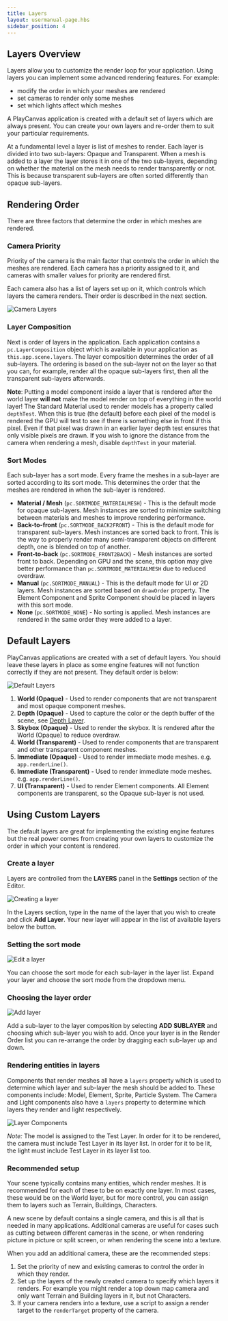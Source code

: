 ```yaml
---
title: Layers
layout: usermanual-page.hbs
sidebar_position: 4
---
```


## Layers Overview

Layers allow you to customize the render loop for your application. Using layers you can implement some advanced rendering features. For example:

* modify the order in which your meshes are rendered
* set cameras to render only some meshes
* set which lights affect which meshes

A PlayCanvas application is created with a default set of layers which are always present. You can create your own layers and re-order them to suit your particular requirements.

At a fundamental level a layer is list of meshes to render. Each layer is divided into two sub-layers: Opaque and Transparent. When a mesh is added to a layer the layer stores it in one of the two sub-layers, depending on whether the material on the mesh needs to render transparently or not. This is because transparent sub-layers are often sorted differently than opaque sub-layers.

## Rendering Order

There are three factors that determine the order in which meshes are rendered.

### Camera Priority

Priority of the camera is the main factor that controls the order in which the meshes are rendered. Each camera has a priority assigned to it, and cameras with smaller values for priority are rendered first.

Each camera also has a list of layers set up on it, which controls which layers the camera renders. Their order is described in the next section.

![Camera Layers][6]

### Layer Composition

Next is order of layers in the application. Each application contains a `pc.LayerComposition` object which is available in your application as `this.app.scene.layers`. The layer composition determines the order of all sub-layers. The ordering is based on the sub-layer not on the layer so that you can, for example, render all the opaque sub-layers first, then all the transparent sub-layers afterwards.

**Note**: Putting a model component inside a layer that is rendered after the world layer **will not** make the model render on top of everything in the world layer! The Standard Material used to render models has a property called `depthTest`. When this is true (the default) before each pixel of the model is rendered the GPU will test to see if there is something else in front if this pixel. Even if that pixel was drawn in an earlier layer depth test ensures that only visible pixels are drawn. If you wish to ignore the distance from the camera when rendering a mesh, disable `depthTest` in your material.

### Sort Modes

Each sub-layer has a sort mode. Every frame the meshes in a sub-layer are sorted according to its sort mode. This determines the order that the meshes are rendered in when the sub-layer is rendered.

* **Material / Mesh** (`pc.SORTMODE_MATERIALMESH`) - This is the default mode for opaque sub-layers. Mesh instances are sorted to minimize switching between materials and meshes to improve rendering performance.
* **Back-to-front** (`pc.SORTMODE_BACK2FRONT`) - This is the default mode for transparent sub-layers. Mesh instances are sorted back to front. This is the way to properly render many semi-transparent objects on different depth, one is blended on top of another.
* **Front-to-back** (`pc.SORTMODE_FRONT2BACK`) - Mesh instances are sorted front to back. Depending on GPU and the scene, this option may give better performance than `pc.SORTMODE_MATERIALMESH` due to reduced overdraw.
* **Manual** (`pc.SORTMODE_MANUAL`) - This is the default mode for UI or 2D layers. Mesh instances are sorted based on `drawOrder` property. The Element Component and Sprite Component should be placed in layers with this sort mode.
* **None** (`pc.SORTMODE_NONE`) - No sorting is applied. Mesh instances are rendered in the same order they were added to a layer.

## Default Layers

PlayCanvas applications are created with a set of default layers. You should leave these layers in place as some engine features will not function correctly if they are not present. They default order is below:

![Default Layers][1]

1. **World (Opaque)** - Used to render components that are not transparent and most opaque component meshes.
1. **Depth (Opaque)** - Used to capture the color or the depth buffer of the scene, see [Depth Layer][7].
1. **Skybox (Opaque)** - Used to render the skybox. It is rendered after the World (Opaque) to reduce overdraw.
1. **World (Transparent)** - Used to render components that are transparent and other transparent component meshes.
1. **Immediate (Opaque)** - Used to render immediate mode meshes. e.g. `app.renderLine()`.
1. **Immediate (Transparent)** - Used to render immediate mode meshes. e.g. `app.renderLine()`.
1. **UI (Transparent)** - Used to render Element components. All Element components are transparent, so the Opaque sub-layer is not used.

## Using Custom Layers

The default layers are great for implementing the existing engine features but the real power comes from creating your own layers to customize the order in which your content is rendered.

### Create a layer

Layers are controlled from the **LAYERS** panel in the **Settings** section of the Editor.

![Creating a layer][2]

In the Layers section, type in the name of the layer that you wish to create and click **Add Layer**. Your new layer will appear in the list of available layers below the button.

### Setting the sort mode

![Edit a layer][3]

You can choose the sort mode for each sub-layer in the layer list. Expand your layer and choose the sort mode from the dropdown menu.

### Choosing the layer order

![Add layer][4]

Add a sub-layer to the layer composition by selecting **ADD SUBLAYER** and choosing which sub-layer you wish to add. Once your layer is in the Render Order list you can re-arrange the order by dragging each sub-layer up and down.

### Rendering entities in layers

Components that render meshes all have a `layers` property which is used to determine which layer and sub-layer the mesh should be added to. These components include: Model, Element, Sprite, Particle System. The Camera and Light components also have a `layers` property to determine which layers they render and light respectively.

![Layer Components][5]

*Note:* The model is assigned to the Test Layer. In order for it to be rendered, the camera must include Test Layer in its layer list. In order for it to be lit, the light must include Test Layer in its layer list too.

### Recommended setup

Your scene typically contains many entities, which render meshes. It is recommended for each of these to be on exactly one layer. In most cases, these would be on the World layer, but for more control, you can assign them to layers such as Terrain, Buildings, Characters.

A new scene by default contains a single camera, and this is all that is needed in many applications. Additional cameras are useful for cases such as cutting between different cameras in the scene, or when rendering picture in picture or split screen, or when rendering the scene into a texture. 

When you add an additional camera, these are the recommended steps:
1. Set the priority of new and existing cameras to control the order in which they render.
2. Set up the layers of the newly created camera to specify which layers it renders. For example you might render a top down map camera and only want Terrain and Building layers in it, but not Characters.
3. If your camera renders into a texture, use a script to assign a render target to the `renderTarget` property of the camera.

[1]: /images/user-manual/graphics/layers/default-layers.jpg
[2]: /images/user-manual/graphics/layers/new-layer.jpg
[3]: /images/user-manual/graphics/layers/edit-layer.jpg
[4]: /images/user-manual/graphics/layers/add-sub-layer.jpg
[5]: /images/user-manual/graphics/layers/test-layer-components.jpg
[6]: /images/user-manual/graphics/layers/camera-layers.jpg
[7]: /user-manual/graphics/cameras/depth-layer